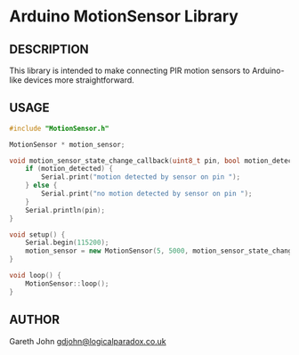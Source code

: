 # Arduino MotionSensor Library

## DESCRIPTION

This library is intended to make connecting PIR motion sensors to Arduino-like
devices more straightforward. 

## USAGE

```c++
#include "MotionSensor.h"

MotionSensor * motion_sensor;

void motion_sensor_state_change_callback(uint8_t pin, bool motion_detected) {
    if (motion_detected) {
        Serial.print("motion detected by sensor on pin ");
    } else {
        Serial.print("no motion detected by sensor on pin ");
    }
    Serial.println(pin);
}

void setup() {
    Serial.begin(115200);
    motion_sensor = new MotionSensor(5, 5000, motion_sensor_state_change_callback);
}

void loop() {
    MotionSensor::loop();
}
```

## AUTHOR

Gareth John <gdjohn@logicalparadox.co.uk>
